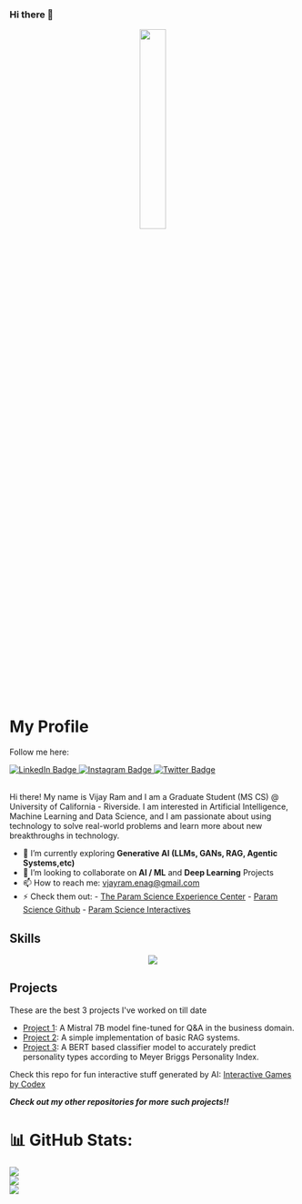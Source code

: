 ### Hi there 👋

<!--
**VjayRam/VjayRam** is a ✨ _special_ ✨ repository because its `README.md` (this file) appears on your GitHub profile.

Here are some ideas to get you started:

- 🔭 I’m currently working on ...
- 🌱 I’m currently learning ...
- 👯 I’m looking to collaborate on ...
- 🤔 I’m looking for help with ...
- 💬 Ask me about ...
- 📫 How to reach me: ...
- 😄 Pronouns: ...
- ⚡ Fun fact: ...
-->


<div id="header" align="center">
      <img src="https://media.giphy.com/media/2tTiCSfEEP5QS5TjGr/giphy.gif" width="30%"/>
</div>
    <h1>My Profile</h1>
    <div id="badges">
      <p>Follow me here:</p>
  <a href="https://www.linkedin.com/in/vijay-ram-enaganti/">
    <img src="https://img.shields.io/badge/LinkedIn-blue?style=for-the-badge&logo=linkedin&logoColor=white" alt="LinkedIn Badge"/>
  </a>
  <a href="https://www.instagram.com/vjayram_18/">
    <img src="https://img.shields.io/badge/Instagram-red?style=for-the-badge&logo=instagram&logoColor=white" alt="Instagram Badge"/>
  </a>
  <a href="https://twitter.com/VijayRa50546193">
    <img src="https://img.shields.io/badge/Twitter-blue?style=for-the-badge&logo=twitter&logoColor=white" alt="Twitter Badge"/>
  </a> 
  <br>
</div>

<p class="description"><br>
Hi there! My name is Vijay Ram and I am a Graduate Student (MS CS) @ University of California - Riverside. I am interested in  Artificial Intelligence, Machine Learning and Data Science, and I am passionate about using technology to solve real-world problems and learn more about new breakthroughs in technology.
</p>

- 🌱 I’m currently exploring __Generative AI (LLMs, GANs, RAG, Agentic Systems,etc)__
- 👯 I’m looking to collaborate on __AI / ML__ and __Deep Learning__ Projects
- 📫 How to reach me: vjayram.enag@gmail.com
- ⚡ Check them out: 
      - [The Param Science Experience Center](https://paraminnovation.org/) - [Param Science Github](https://github.com/ParamInnovation) - [Param Science Interactives](https://paramscience.org)

<h2>Skills</h2>
    
<p align="center">
  <a href="https://skillicons.dev">
    <img src="https://skillicons.dev/icons?i=c,cpp,css,git,github,html,js,julia,matlab,mongodb,mysql,nodejs,py,pytorch,r,react,tensorflow,unity,vscode,wordpress&perline=11" />
  </a>
</p>
    
<h2>Projects</h2>
    <p>
      These are the best 3 projects I've worked on till date
    </p>
    <ul>
      <li>
        <a href="https://github.com/VjayRam/Mistral-7B-Business">Project 1</a>: A Mistral 7B model fine-tuned for Q&A in the business domain.
      </li>
      <li>
        <a href="https://github.com/VjayRam/RAG">Project 2</a>: A simple implementation of basic RAG systems.
      </li>
      <li>
        <a href="https://github.com/VjayRam/MTBI_Personality_Classification">Project 3</a>: A BERT based classifier model to accurately predict personality types according to Meyer Briggs Personality Index.
      </li>
    </ul>
   
   
Check this repo for fun interactive stuff generated by AI: [Interactive Games by Codex](https://github.com/VjayRam/interactive-codex)  


___Check out my other repositories for more such projects!!___


# 📊 GitHub Stats:
![](https://github-readme-stats.vercel.app/api?username=VjayRam&theme=dark&hide_border=false&include_all_commits=true&count_private=true)<br/>
![](https://github-readme-streak-stats.herokuapp.com/?user=VjayRam&theme=dark&hide_border=false)<br/>
![](https://github-readme-stats.vercel.app/api/top-langs/?username=VjayRam&theme=dark&hide_border=false&include_all_commits=true&count_private=true&layout=compact)

<br>
<br>


